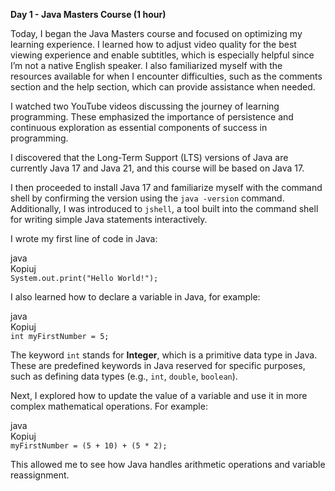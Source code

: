 **Day 1 \- Java Masters Course (1 hour)**

Today, I began the Java Masters course and focused on optimizing my learning experience. I learned how to adjust video quality for the best viewing experience and enable subtitles, which is especially helpful since I’m not a native English speaker. I also familiarized myself with the resources available for when I encounter difficulties, such as the comments section and the help section, which can provide assistance when needed.

I watched two YouTube videos discussing the journey of learning programming. These emphasized the importance of persistence and continuous exploration as essential components of success in programming.

I discovered that the Long-Term Support (LTS) versions of Java are currently Java 17 and Java 21, and this course will be based on Java 17\.

I then proceeded to install Java 17 and familiarize myself with the command shell by confirming the version using the `java -version` command. Additionally, I was introduced to `jshell`, a tool built into the command shell for writing simple Java statements interactively.

I wrote my first line of code in Java:

java  
Kopiuj  
`System.out.print("Hello World!");`

I also learned how to declare a variable in Java, for example:

java  
Kopiuj  
`int myFirstNumber = 5;`

The keyword `int` stands for **Integer**, which is a primitive data type in Java. These are predefined keywords in Java reserved for specific purposes, such as defining data types (e.g., `int`, `double`, `boolean`).

Next, I explored how to update the value of a variable and use it in more complex mathematical operations. For example:

java  
Kopiuj  
`myFirstNumber = (5 + 10) + (5 * 2);`

This allowed me to see how Java handles arithmetic operations and variable reassignment.

